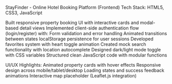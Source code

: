 StayFinder - Online Hotel Booking Platform (Frontend)
Tech Stack: HTML5, CSS3, JavaScript


Built responsive property booking UI with interactive cards and modal-based detail views
Implemented client-side authentication flow (login/register) with:
Form validation and error handling
Animated transitions between states
localStorage persistence for user sessions
Developed favorites system with heart toggle animation
Created mock search functionality with location autocomplete
Designed dark/light mode toggle with CSS variables
Structured clean JavaScript code with modular functions

UI/UX Highlights:
Animated property cards with hover effects
Responsive design across mobile/tablet/desktop
Loading states and success feedback animations
Interactive map placeholder (Leaflet.js integration)
